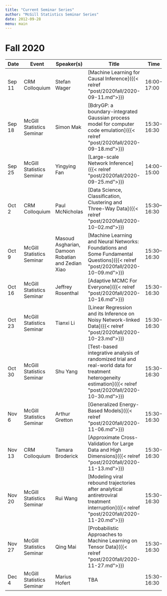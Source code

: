 ```yaml
---
title: "Current Seminar Series"
author: "McGill Statistics Seminar Series"
date: 2012-09-28
menu: main
---
```


# Fall 2020
| Date   | Event                     | Speaker(s)         | Title                                                                                                                                              | Time        | Location                                       |
|--------|---------------------------|--------------------|----------------------------------------------------------------------------------------------------------------------------------------------------|-------------|------------------------------------------------|
| Sep 11 | CRM Colloquium  | Stefan Wager | [Machine Learning for Causal Inference]({{< relref "post/2020fall/2020-09-11.md">}}) | 16:00-17:00 | [Zoom Link](https://umontreal.zoom.us/j/96525367383?pwd=dzBURjBvc2FWTGpyRUh4aURBZ0RvQT09) |
| Sep 18 | McGill Statistics Seminar  | Simon Mak | [BdryGP: a boundary-integrated Gaussian process model for computer code emulation]({{< relref "post/2020fall/2020-09-18.md">}})  | 15:30-16:30 | [Zoom Link](https://mcgill.zoom.us/j/92453904989?pwd=ZDR6RUMxTzNYK0ZiME9ObWtoMGJqdz09) |
| Sep 25 | McGill Statistics Seminar  | Yingying Fan | [Large-scale Network Inference]({{< relref "post/2020fall/2020-09-25.md">}}) | 14:00-15:00 | [Zoom Link](https://mcgill.zoom.us/j/93947077997) |
| Oct 2 | CRM Colloquium  | Paul McNicholas  | [Data Science, Classification, Clustering and Three-Way Data]({{< relref "post/2020fall/2020-10-02.md">}}) | 15:30–16:30 | [Zoom Link](https://umontreal.zoom.us/j/93983313215?pwd=clB6cUNsSjAvRmFMME1PblhkTUtsQT09) |
| Oct 9 | McGill Statistics Seminar  | Masoud Asgharian, Damoon Robatian and Zedian Xiao | [Machine Learning and Neural Networks:  Foundations and Some Fundamental Questions]({{< relref "post/2020fall/2020-10-09.md">}}) | 15:30–16:30 | [Zoom Link](https://mcgill.zoom.us/j/92453904989?pwd=ZDR6RUMxTzNYK0ZiME9ObWtoMGJqdz09) |
| Oct 16 | McGill Statistics Seminar  | Jeffrey Rosenthal  | [Adaptive MCMC For Everyone]({{< relref "post/2020fall/2020-10-16.md">}}) | 15:30-16:30 | [Zoom Link](https://mcgill.zoom.us/j/92453904989?pwd=ZDR6RUMxTzNYK0ZiME9ObWtoMGJqdz09) |
| Oct 23 | McGill Statistics Seminar  | Tianxi Li | [Linear Regression and its Inference on Noisy Network-linked Data]({{< relref "post/2020fall/2020-10-23.md">}}) | 15:30-16:30 | [Zoom Link](https://mcgill.zoom.us/j/92453904989?pwd=ZDR6RUMxTzNYK0ZiME9ObWtoMGJqdz09) |
| Oct 30 | McGill Statistics Seminar | Shu Yang | [Test-based integrative analysis of randomized trial and real-world data for treatment heterogeneity estimation]({{< relref "post/2020fall/2020-10-30.md">}}) | 15:30-16:30 | [Zoom Link](https://mcgill.zoom.us/j/92453904989?pwd=ZDR6RUMxTzNYK0ZiME9ObWtoMGJqdz09) |
| Nov 6 | McGill Statistics Seminar  | Arthur Gretton | [Generalized Energy-Based Models]({{< relref "post/2020fall/2020-11-06.md">}}) | 15:30-16:30 | [Zoom Link](https://mcgill.zoom.us/j/92453904989?pwd=ZDR6RUMxTzNYK0ZiME9ObWtoMGJqdz09) |
| Nov 13 | CRM Colloquium  | Tamara Broderick | [Approximate Cross-Validation for Large Data and High Dimensions]({{< relref "post/2020fall/2020-11-13.md">}}) | 15:30-16:30 | [Zoom Link](http://crm.umontreal.ca/colloque-sciences-mathematiques-quebec/#csmq) |
| Nov 20 | McGill Statistics Seminar  | Rui Wang | [Modeling viral rebound trajectories after analytical antiretroviral treatment interruption]({{< relref "post/2020fall/2020-11-20.md">}}) | 15:30-16:30 | [Zoom Link](https://mcgill.zoom.us/j/92453904989?pwd=ZDR6RUMxTzNYK0ZiME9ObWtoMGJqdz09) |
| Nov 27 | McGill Statistics Seminar  | Qing Mai  | [Probabilistic Approaches to Machine Learning on Tensor Data]({{< relref "post/2020fall/2020-11-27.md">}}) | 15:30-16:30 | [Zoom Link](https://mcgill.zoom.us/j/92453904989?pwd=ZDR6RUMxTzNYK0ZiME9ObWtoMGJqdz09) |
| Dec 4 | McGill Statistics Seminar  | Marius Hofert | TBA | 15:30-16:30 | Zoom |
